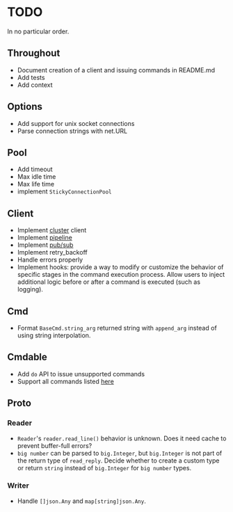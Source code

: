 # TODO

In no particular order.

## Throughout

- Document creation of a client and issuing commands in README.md
- Add tests
- Add context

## Options

- Add support for unix socket connections
- Parse connection strings with net.URL

## Pool

- Add timeout
- Max idle time
- Max life time
- implement `StickyConnectionPool`

## Client

- Implement [cluster](https://docs.keydb.dev/docs/cluster-spec/) client
- Implement [pipeline](https://docs.keydb.dev/docs/pipelining/)
- Implement [pub/sub](https://docs.keydb.dev/docs/pubsub/)
- Implement retry_backoff
- Handle errors properly
- Implement hooks: provide a way to modify or customize the behavior of specific stages in the command 
  execution process. Allow users to inject additional logic before or after a command is executed (such 
  as logging).

## Cmd

- Format `BaseCmd.string_arg` returned string with `append_arg` instead of using string interpolation.

## Cmdable

- Add `do` API to issue unsupported commands
- Support all commands listed [here](https://docs.keydb.dev/docs/commands)

## Proto

### Reader

- `Reader`'s `reader.read_line()` behavior is unknown. Does it need cache to prevent buffer-full errors?
- `big number` can be parsed to `big.Integer`, but `big.Integer` is not part of the return type of `read_reply`.
  Decide whether to create a custom type or return `string` instead of `big.Integer` for `big number` 
  types.

### Writer

- Handle `[]json.Any` and `map[string]json.Any`.